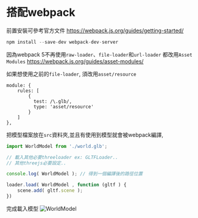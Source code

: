 # 搭配webpack

前置安裝可參考官方文件
https://webpack.js.org/guides/getting-started/


```js
npm install --save-dev webpack-dev-server
```





因為webpack 5不再使用`raw-loader`、`file-loader`和`url-loader`
都改用`Asset Modules`
https://webpack.js.org/guides/asset-modules/

如果想使用之前的`file-loader`, 須改用`asset/resource`
```
module: {
    rules: [
        {
          test: /\.glb/,
          type: 'asset/resource'
        }
    ]
},
```

把模型檔案放在`src`資料夾,並且有使用到模型就會被webpack編譯,

```js
import WorldModel from './world.glb';

// 載入其他必要threeloader ex: GLTFLoader..
// 其他threejs必要設定..

console.log( WorldModel ); // 得到一個編譯後的路徑位置

loader.load( WorldModel , function (gltf ) {
    scene.add( gltf.scene );
})
```

完成載入模型
![WorldModel](https://i.imgur.com/O1DgI4y.gifv)

